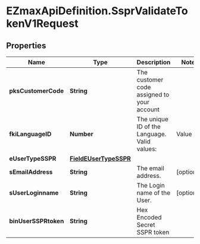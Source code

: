 # EZmaxApiDefinition.SsprValidateTokenV1Request

## Properties

Name | Type | Description | Notes
------------ | ------------- | ------------- | -------------
**pksCustomerCode** | **String** | The customer code assigned to your account | 
**fkiLanguageID** | **Number** | The unique ID of the Language.  Valid values:  |Value|Description| |-|-| |1|French| |2|English| | 
**eUserTypeSSPR** | [**FieldEUserTypeSSPR**](FieldEUserTypeSSPR.md) |  | 
**sEmailAddress** | **String** | The email address. | [optional] 
**sUserLoginname** | **String** | The Login name of the User. | [optional] 
**binUserSSPRtoken** | **String** | Hex Encoded Secret SSPR token | 


